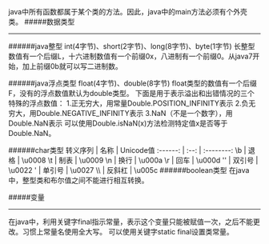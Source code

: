 java中所有函数都属于某个类的方法。因此，java中的main方法必须有个外壳类。
#####数据类型
***
######java整型
int(4字节)、short(2字节)、long(8字节)、byte(1字节)
长整型数值有一个后缀L，十六进制数值有一个前缀0x，八进制有一个前缀0。从java7开始，加上前缀0b就可以写二进制数。

######java浮点类型
float(4字节)、double(8字节)
float类型的数值有一个后缀F，没有的浮点数值默认为double类型。
下面是用于表示溢出和出错情况的三个特殊的浮点数值：
1.正无穷大，用常量Double.POSITION_INFINITY表示
2.负无穷大，用Double.NEGATIVE_INFINITY表示
3.NaN（不是一个数字），用Double.NaN表示
可以使用Double.isNaN(x)方法检测特定值x是否等于Double.NaN。

######char类型
转义序列 | 名称 | Unicode值
:------: | :--: | :--------:
\b | 退格 | \u0008
\t  | 制表 | \u0009
\n  | 换行 | \u000a
\r | 回车 | \u000d
\''  | 双引号 | \u0022
\'  | 单引号 | \u0027
\\\  | 反斜杠 | \u005c
######boolean类型
在java中，整型类和布尔值之间不能进行相互转换。

#####变量
***
在java中，利用关键字final指示常量，表示这个变量只能被赋值一次，之后不能更改。习惯上常量名使用全大写。
可以使用关键字static final设置类常量。
